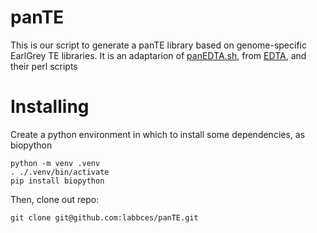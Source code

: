 # panTE

This is our script to generate a panTE library based on genome-specific EarlGrey TE libraries. It is an adaptarion of [panEDTA.sh](https://github.com/oushujun/EDTA/blob/master/panEDTA.sh), from [EDTA](https://github.com/oushujun/EDTA/), and their perl scripts

# Installing

Create a python environment in which to install some dependencies, as biopython

```
python -m venv .venv
. ./.venv/bin/activate 
pip install biopython
```

Then, clone out repo:

```
git clone git@github.com:labbces/panTE.git
```
